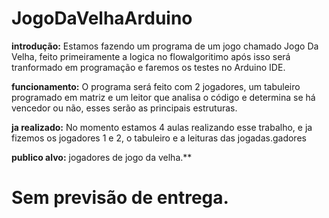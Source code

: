 # JogoDaVelhaArduino
**introdução:** Estamos fazendo um programa de um jogo chamado Jogo Da Velha, feito primeiramente a logica no flowalgoritimo após isso será tranformado em programação e faremos os testes no Arduino IDE.

**funcionamento:** O programa será feito com 2 jogadores, um tabuleiro programado em matriz e um leitor que analisa o código e determina se há vencedor ou não, esses serão as principais estruturas.

**ja realizado:** No momento estamos 4 aulas realizando esse trabalho, e ja fizemos os jogadores 1 e 2, o tabuleiro e a leituras das jogadas.gadores

**publico alvo:** jogadores de jogo da velha.**



# Sem previsão de entrega. 
